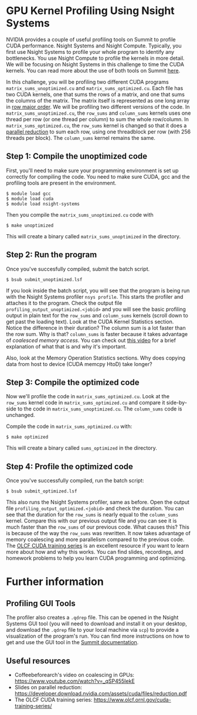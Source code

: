 # GPU Kernel Profiling Using Nsight Systems

NVIDIA provides a couple of useful profiling tools on Summit to profile CUDA
performance. Nsight Systems and Nsight
Compute. Typically, you first use Nsight Systems to profile your whole program to identify
any bottlenecks. You use Nsight Compute to profile the kernels in more detail. We will be
focusing on Nsight Systems in this challenge to time the CUDA kernels. You can read more
about the use of both tools on Summit
[here](https://docs.olcf.ornl.gov/systems/summit_user_guide.html#profiling-gpu-code-with-nvidia-developer-tools).

In this challenge, you will be profiling two different CUDA programs
`matrix_sums_unoptimized.cu` and `matrix_sums_optimized.cu`. Each file has two CUDA
kernels, one that sums the rows of a matrix, and one that sums the columns of the
matrix. The matrix itself is represented as one long array in [row major
order](http://icarus.cs.weber.edu/~dab/cs1410/textbook/7.Arrays/row_major.html). We will
be profiling two different versions of the code. In `matrix_sums_unoptimized.cu`, the
`row_sums` and `column_sums` kernels uses one thread per row (or one thread per column) to
sum the whole row/column. In `matrix_sums_optimized.cu`, the `row_sums` kernel is changed
so that it does a [parallel
reduction](https://developer.download.nvidia.com/assets/cuda/files/reduction.pdf) to sum
each row, using one threadblock per row (with 256 threads per block). The `column_sums`
kernel remains the same.

## Step 1: Compile the unoptimized code

First, you'll need to make sure your programming environment is set up correctly for
compiling the code. You need to make sure CUDA, gcc and the profiling tools are present
in the environment.

```
$ module load gcc
$ module load cuda
$ module load nsight-systems
```

Then you compile the `matrix_sums_unoptimized.cu` code with

```
$ make unoptimized
```

This will create a binary called `matrix_sums_unoptimized` in the directory.

## Step 2: Run the program

Once you've succesfully compiled, submit the batch script.

```
$ bsub submit_unoptimized.lsf
```

If you look inside the batch script, you will see that the program is being run with the
Nsight Systems profiler `nsys profile`. This starts the profiler and attaches it to the
program. Check the output file `profiling_output_unoptimized.<jobid>` and you will see the
basic profiling output in plain text for the `row_sums` and `column_sums` kernels (scroll
down to get past the loading text). Look at the CUDA Kernel Statistics section. Notice the
difference in their duration? The column sum is a lot faster than the row sum. Why is
that? `column_sums` is faster because it takes advantage of _coalesced memory access_. You
can check out [this video](https://www.youtube.com/watch?v=_qSP455IekE) for a brief
explanation of what that is and why it's important.

Also, look at the Memory Operation Statistics sections. Why does copying data
from host to device (CUDA memcpy HtoD) take longer?


## Step 3: Compile the optimized code

Now we'll profile the code in `matrix_sums_optimized.cu`. Look at the `row_sums` kernel
code in `matrix_sums_optimized.cu` and compare it side-by-side to the code in
`matrix_sums_unoptimized.cu`. The `column_sums` code is unchanged.

Compile the code in `matrix_sums_optimized.cu` with:

```
$ make optimized
```

This will create a binary called `sums_optimized` in the directory.

## Step 4: Profile the optimized code

Once you've successfully compiled, run the batch script:

```
$ bsub submit_optimized.lsf
```

This also runs the Nsight Systems profiler, same as before. Open the output file
`profiling_output_optimized.<jobid>` and check the duration. You can see that the duration
for the `row_sums` is nearly equal to the `column_sums` kernel. Compare this with our
previous output file and you can see it is much faster than the `row_sums` of our previous
code. What causes this?  This is because of the way the `row_sums` was rewritten. It now
takes advantage of memory coalescing and more parallelism compared to the previous
code. The [OLCF CUDA training series](https://www.olcf.ornl.gov/cuda-training-series/) is
an excellent resource if you want to learn more about how and why this works. You can find
slides, recordings, and homework problems to help you learn CUDA programming and optimizing.


# Further information

## Profiling GUI Tools

The profiler also creates a `.qdrep` file. This can be opened in the Nsight Systems GUI
tool (you will need to download and install it on your desktop, and download the `.qdrep`
file to your local machine via `scp`) to provide a visualization of the program's run. You
can find more instructions on how to get and use the GUI tool in the [Summit
documentation](https://docs.olcf.ornl.gov/systems/summit_user_guide.html#optimizing-and-profiling).

## Useful resources

- Coffeebeforearch's video on coalescing in GPUs: https://www.youtube.com/watch?v=_qSP455IekE
- Slides on parallel reduction: https://developer.download.nvidia.com/assets/cuda/files/reduction.pdf
- The OLCF CUDA training series: https://www.olcf.ornl.gov/cuda-training-series/
